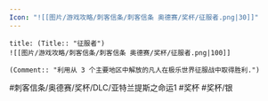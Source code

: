```yaml
---
Icon: "![[图片/游戏攻略/刺客信条/刺客信条 奥德赛/奖杯/征服者.png|30]]"
---
```

```ad-common-silver-trophy
title: (Title:: "征服者")
![[图片/游戏攻略/刺客信条/刺客信条 奥德赛/奖杯/征服者.png|100]]

(Comment:: "利用从 3 个主要地区中解放的凡人在极乐世界征服战中取得胜利.")
```

#刺客信条/奥德赛/奖杯/DLC/亚特兰提斯之命运1 #奖杯 #奖杯/银
